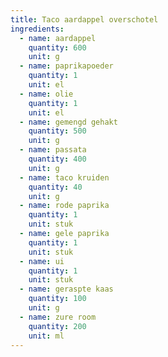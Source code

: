 ```yaml
---
title: Taco aardappel overschotel
ingredients:
  - name: aardappel
    quantity: 600
    unit: g
  - name: paprikapoeder
    quantity: 1
    unit: el
  - name: olie
    quantity: 1
    unit: el
  - name: gemengd gehakt
    quantity: 500
    unit: g
  - name: passata
    quantity: 400
    unit: g
  - name: taco kruiden
    quantity: 40
    unit: g
  - name: rode paprika
    quantity: 1
    unit: stuk
  - name: gele paprika
    quantity: 1
    unit: stuk
  - name: ui
    quantity: 1
    unit: stuk
  - name: geraspte kaas
    quantity: 100
    unit: g
  - name: zure room
    quantity: 200
    unit: ml
---
```


<Recipe />
